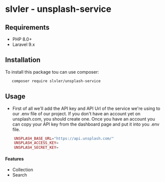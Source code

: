 # slvler - unsplash-service


## Requirements

- PHP 8.0+
- Laravel 9.x

## Installation

To install this package tou can use composer:

```bash
   composer require slvler/unsplash-service
```

## Usage

- First of all we'll add the API key and API Url of the service we're using to our .env file of our project. If you don't have an account yet on unsplash.com, you should create one. Once you have an account you can copy your API key from the dashboard page and put it into you .env file.

```php
    UNSPLASH_BASE_URL="https://api.unsplash.com/"
    UNSPLASH_ACCESS_KEY=
    UNSPLASH_SECRET_KEY=
```



#### Features

- Collection
- Search
